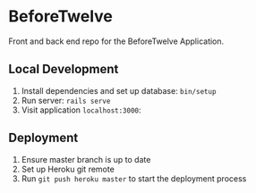 # BeforeTwelve

Front and back end repo for the BeforeTwelve Application.

## Local Development

1. Install dependencies and set up database: `bin/setup`
2. Run server: `rails serve`
3. Visit application `localhost:3000`:

## Deployment

1. Ensure master branch is up to date
2. Set up Heroku git remote
3. Run `git push heroku master` to start the deployment process

